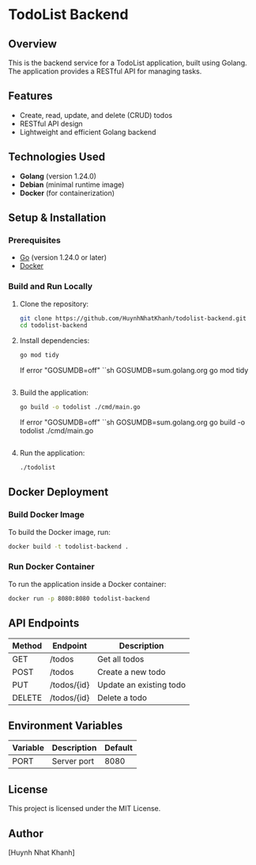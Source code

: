 # TodoList Backend

## Overview

This is the backend service for a TodoList application, built using Golang. The application provides a RESTful API for managing tasks.

## Features

- Create, read, update, and delete (CRUD) todos
- RESTful API design
- Lightweight and efficient Golang backend

## Technologies Used

- **Golang** (version 1.24.0)
- **Debian** (minimal runtime image)
- **Docker** (for containerization)

## Setup & Installation

### Prerequisites

- [Go](https://go.dev/dl/) (version 1.24.0 or later)
- [Docker](https://www.docker.com/)

### Build and Run Locally

1. Clone the repository:
   ```sh
   git clone https://github.com/HuynhNhatKhanh/todolist-backend.git
   cd todolist-backend
   ```
2. Install dependencies:
   ```sh
   go mod tidy
   ```
   If error "GOSUMDB=off"
   ``sh
   GOSUMDB=sum.golang.org go mod tidy
   ```

   ```
3. Build the application:
   ```sh
   go build -o todolist ./cmd/main.go
   ```
   If error "GOSUMDB=off"
   ``sh
   GOSUMDB=sum.golang.org go build -o todolist ./cmd/main.go
   ```

   ```
4. Run the application:
   ```sh
   ./todolist
   ```

## Docker Deployment

### Build Docker Image

To build the Docker image, run:

```sh
docker build -t todolist-backend .
```

### Run Docker Container

To run the application inside a Docker container:

```sh
docker run -p 8080:8080 todolist-backend
```

## API Endpoints

| Method | Endpoint    | Description             |
| ------ | ----------- | ----------------------- |
| GET    | /todos      | Get all todos           |
| POST   | /todos      | Create a new todo       |
| PUT    | /todos/{id} | Update an existing todo |
| DELETE | /todos/{id} | Delete a todo           |

## Environment Variables

| Variable | Description | Default |
| -------- | ----------- | ------- |
| PORT     | Server port | 8080    |

## License

This project is licensed under the MIT License.

## Author

[Huynh Nhat Khanh]
